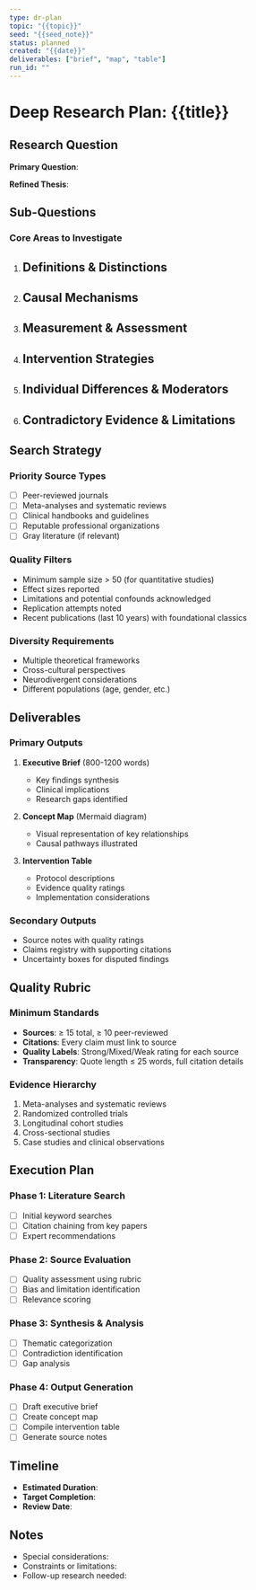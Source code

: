 ```yaml
---
type: dr-plan
topic: "{{topic}}"
seed: "{{seed_note}}"
status: planned
created: "{{date}}"
deliverables: ["brief", "map", "table"]
run_id: ""
---
```


# Deep Research Plan: {{title}}

## Research Question

**Primary Question**: 

**Refined Thesis**: 

## Sub-Questions

### Core Areas to Investigate

1. **Definitions & Distinctions**
   - 

2. **Causal Mechanisms**
   - 

3. **Measurement & Assessment**
   - 

4. **Intervention Strategies**
   - 

5. **Individual Differences & Moderators**
   - 

6. **Contradictory Evidence & Limitations**
   - 

## Search Strategy

### Priority Source Types
- [ ] Peer-reviewed journals
- [ ] Meta-analyses and systematic reviews
- [ ] Clinical handbooks and guidelines
- [ ] Reputable professional organizations
- [ ] Gray literature (if relevant)

### Quality Filters
- Minimum sample size > 50 (for quantitative studies)
- Effect sizes reported
- Limitations and potential confounds acknowledged
- Replication attempts noted
- Recent publications (last 10 years) with foundational classics

### Diversity Requirements
- Multiple theoretical frameworks
- Cross-cultural perspectives
- Neurodivergent considerations
- Different populations (age, gender, etc.)

## Deliverables

### Primary Outputs
1. **Executive Brief** (800-1200 words)
   - Key findings synthesis
   - Clinical implications
   - Research gaps identified

2. **Concept Map** (Mermaid diagram)
   - Visual representation of key relationships
   - Causal pathways illustrated

3. **Intervention Table**
   - Protocol descriptions
   - Evidence quality ratings
   - Implementation considerations

### Secondary Outputs
- Source notes with quality ratings
- Claims registry with supporting citations
- Uncertainty boxes for disputed findings

## Quality Rubric

### Minimum Standards
- **Sources**: ≥ 15 total, ≥ 10 peer-reviewed
- **Citations**: Every claim must link to source
- **Quality Labels**: Strong/Mixed/Weak rating for each source
- **Transparency**: Quote length ≤ 25 words, full citation details

### Evidence Hierarchy
1. Meta-analyses and systematic reviews
2. Randomized controlled trials
3. Longitudinal cohort studies
4. Cross-sectional studies
5. Case studies and clinical observations

## Execution Plan

### Phase 1: Literature Search
- [ ] Initial keyword searches
- [ ] Citation chaining from key papers
- [ ] Expert recommendations

### Phase 2: Source Evaluation
- [ ] Quality assessment using rubric
- [ ] Bias and limitation identification
- [ ] Relevance scoring

### Phase 3: Synthesis & Analysis
- [ ] Thematic categorization
- [ ] Contradiction identification
- [ ] Gap analysis

### Phase 4: Output Generation
- [ ] Draft executive brief
- [ ] Create concept map
- [ ] Compile intervention table
- [ ] Generate source notes

## Timeline

- **Estimated Duration**: 
- **Target Completion**: 
- **Review Date**: 

## Notes

- Special considerations:
- Constraints or limitations:
- Follow-up research needed: